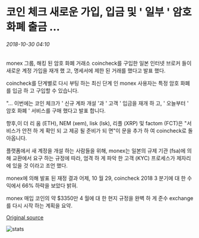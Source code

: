 # 코인 체크 새로운 가입, 입금 및 ' 일부 ' 암호 화폐 출금 ...

###### 2018-10-30 04:10

monex 그룹, 해킹 된 암호 화폐 거래소 coincheck를 구입한 일본 인터넷 브로커 들이 새로운 계정 가입을 재개 했 고, 명세서에 제한 된 거래를 했다고 발표 했다.

coincheck를 단계별로 다시 부팅 하는 최신 단계 인 monex 사용자는 특정 암호 화폐를 입금 하 고 구입할 수 있습니다.

"... 이번에는 코인 체크가 ' 신규 계좌 개설 '과 ' 고객 ' 입금을 재개 하 고, ' 오늘부터 ' 암호 화폐 ' 서비스를 구매 했다고 발표 합니다.

향후,이 더 리 움 (ETH), NEM (xem), lisk (lsk), 리플 (XRP) 및 factom (FCT)은 "서비스가 안전 하 게 확인 되 고 제공 될 준비가 되 면"이 문을 추가 하 여 coincheck로 돌아옵니다.

플랫폼에서 새 계정을 개설 하는 사람들을 위해, monex는 일본의 규제 기관 (fsa)에 의해 교환에서 요구 하는 규정에 따라, 엄격 하 게 파악 한 고객 (KYC) 프로세스가 제자리에 있을 것 이라고 조언 했다.

monex에 의해 발표 된 재정 결과 어제, 10 월 29, coincheck 2018 3 분기에 대 한 수익에서 66% 하락을 보았다 밝혀.

monex 매입 코인의 약 $3350만 4 월에 대 한 현지 규정을 완벽 하 게 준수 exchange를 다시 시작 하는 계획을 요약.

[Original source](https://cointelegraph.com/news/coincheck-reopens-new-signups-deposits-and-withdrawals-of-some-cryptocurrencies)

![stats](https://c.statcounter.com/11760860/0/a89fa40b/1/ "stats")
